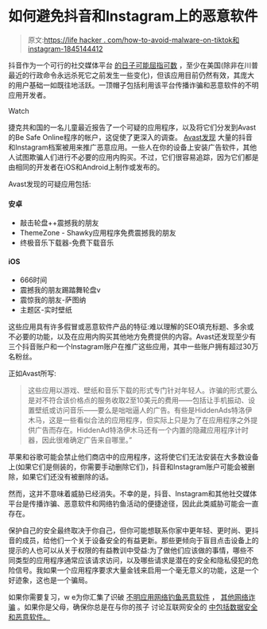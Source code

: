 # 如何避免抖音和Instagram上的恶意软件

> 原文:[https://life hacker . com/how-to-avoid-malware-on-tiktok和instagram-1845144412](https://lifehacker.com/how-to-avoid-malware-on-tiktok-and-instagram-1845144412)

抖音作为一个可行的社交媒体平台 [的日子可能屈指可数](https://lifehacker.com/download-tiktok-and-wechat-before-you-cant-1845107858) ，至少在美国(除非在川普最近的行政命令永远杀死它之前发生一些变化)，但该应用目前仍然有效，其庞大的用户基础一如既往地活跃。一顶帽子包括利用该平台传播诈骗和恶意软件的不明应用开发者。

Watch

捷克共和国的一名儿童最近报告了一个可疑的应用程序，以及将它们分发到Avast的Be Safe Online程序的帐户，这促使了更深入的调查。 [Avast发现](https://securityboulevard.com/2020/09/scam-apps-spreading-via-tiktok-avast) 大量的抖音和Instagram档案被用来推广恶意应用。一些人在你的设备上安装广告软件，其他人试图欺骗人们进行不必要的应用内购买。不过，它们很容易追踪，因为它们都是由相同的开发者在iOS和Android上制作或发布的。

Avast发现的可疑应用包括:

#### **安卓**

*   敲击轮盘++震撼我的朋友
*   ThemeZone - Shawky应用程序免费震撼我的朋友
*   终极音乐下载器-免费下载音乐

#### **iOS**

*   666时间
*   震撼我的朋友踢踏舞轮盘v
*   震惊我的朋友-萨图纳
*   主题区-实时壁纸

这些应用具有许多假冒或恶意软件产品的特征:难以理解的SEO填充标题、多余或不必要的功能，以及在应用内购买其他地方免费提供的内容。Avast还发现至少有三个抖音账户和一个Instagram账户在推广这些应用，其中一些账户拥有超过30万名粉丝。

正如Avast所写:

> 这些应用以游戏、壁纸和音乐下载的形式专门针对年轻人。诈骗的形式要么是对不符合该价格点的服务收取2至10美元的费用——包括让手机振动、设置壁纸或访问音乐——要么是咄咄逼人的广告。有些是HiddenAds特洛伊木马，这是一些看似合法的应用程序，但实际上只是为了在应用程序之外提供广告而存在。HiddenAd特洛伊木马还有一个内置的隐藏应用程序计时器，因此很难确定广告来自哪里。”

苹果和谷歌可能会禁止他们商店中的应用程序，这将使它们无法安装在大多数设备上(如果它们是侧装的，你需要手动删除它们)，抖音和Instagram账户可能会被删除，如果它们还没有被删除的话。

然而，这并不意味着威胁已经消失。不幸的是，抖音、Instagram和其他社交媒体平台是传播诈骗、恶意软件和网络钓鱼活动的便捷途径，因此此类威胁可能会一直存在。

保护自己的安全最终取决于你自己，但你可能想联系你家中更年轻、更时尚、更抖音的成员，给他们一个关于设备安全的有益更新。那些更倾向于盲目点击设备上的提示的人也可以从关于权限的有益教训中受益:为了做他们应该做的事情，哪些不同类型的应用程序通常应该请求访问，以及哪些请求是潜在的安全和隐私侵犯的危险信号。我如果一个应用程序要求大量金钱来启用一个毫无意义的功能，这是一个好迹象，这也是一个骗局。

如果你需要复习，w e为你汇集了识破 [不明应用](https://lifehacker.com/how-to-spot-scam-ios-apps-that-sucker-you-into-making-e-1837053973)[网络钓鱼](https://lifehacker.com/modern-phishing-attempts-look-more-legit-but-the-metho-1794914817)[恶意软件](https://lifehacker.com/how-to-avoid-the-new-astaroth-malware-thats-hitting-win-1842509944) ， [其他网络诈骗](https://lifehacker.com/the-complete-guide-to-avoiding-online-scams-for-your-l-5420356) 。如果你是父母，确保你总是在与你的孩子 讨论互联网安全的 [中包括数据安全和恶意软件。](https://offspring.lifehacker.com/teach-your-kids-about-online-safety-by-building-lego-1844468268)